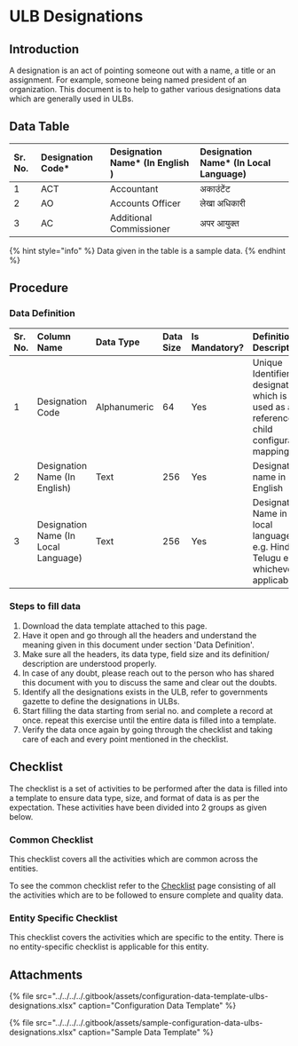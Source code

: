 # ULB Designations

## Introduction

A designation is an act of pointing someone out with a name, a title or an assignment. For example, someone being named president of an organization. This document is to help to gather various designations data which are generally used in ULBs.

## Data Table

| Sr. No. | Designation Code\* | Designation Name\* \(In English \) | Designation Name\* \(In Local Language\) |
| :--- | :--- | :--- | :--- |
| 1 | ACT | Accountant | अकाउंटेंट |
| 2 | AO | Accounts Officer | लेखा अधिकारी |
| 3 | AC | Additional Commissioner | अपर आयुक्त |

{% hint style="info" %}
Data given in the table is a sample data.
{% endhint %}

## Procedure

### Data Definition

| Sr. No. | Column Name | Data Type | Data Size | Is Mandatory? | Definition/ Description |
| :--- | :--- | :--- | :--- | :--- | :--- |
| 1 | Designation Code | Alphanumeric | 64 | Yes | Unique Identifier for designation which is used as a reference for child configuration mapping |
| 2 | Designation Name \(In English\) | Text | 256 | Yes | Designation name in English |
| 3 | Designation Name \(In Local Language\) | Text | 256 | Yes | Designation Name in the local language. e.g. Hindi, Telugu etc. whichever is applicable |

### Steps to fill data

1. Download the data template attached to this page.
2. Have it open and go through all the headers and understand the meaning given in this document under section 'Data Definition'.
3. Make sure all the headers, its data type, field size and its definition/ description are understood properly.
4. In case of any doubt, please reach out to the person who has shared this document with you to discuss the same and clear out the doubts.
5. Identify all the designations exists in the ULB, refer to governments gazette to define the designations in ULBs.
6. Start filling the data starting from serial no. and complete a record at once. repeat this exercise until the entire data is filled into a template.
7. Verify the data once again by going through the checklist and taking care of each and every point mentioned in the checklist.

## Checklist

The checklist is a set of activities to be performed after the data is filled into a template to ensure data type, size, and format of data is as per the expectation. These activities have been divided into 2 groups as given below.

### Common Checklist

This checklist covers all the activities which are common across the entities.

To see the common checklist refer to the [Checklist](../../module-setup/untitled-1/checklist.md) page consisting of all the activities which are to be followed to ensure complete and quality data.

### Entity Specific Checklist

This checklist covers the activities which are specific to the entity. There is no entity-specific checklist is applicable for this entity.

## Attachments

{% file src="../../../../.gitbook/assets/configuration-data-template-ulbs-designations.xlsx" caption="Configuration Data Template" %}

{% file src="../../../../.gitbook/assets/sample-configuration-data-ulbs-designations.xlsx" caption="Sample Data Template" %}

